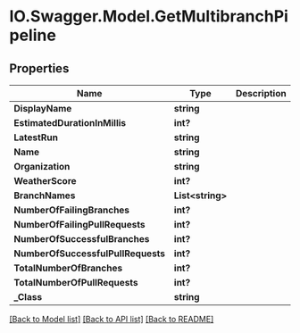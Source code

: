 # IO.Swagger.Model.GetMultibranchPipeline
## Properties

Name | Type | Description | Notes
------------ | ------------- | ------------- | -------------
**DisplayName** | **string** |  | [optional] 
**EstimatedDurationInMillis** | **int?** |  | [optional] 
**LatestRun** | **string** |  | [optional] 
**Name** | **string** |  | [optional] 
**Organization** | **string** |  | [optional] 
**WeatherScore** | **int?** |  | [optional] 
**BranchNames** | **List&lt;string&gt;** |  | [optional] 
**NumberOfFailingBranches** | **int?** |  | [optional] 
**NumberOfFailingPullRequests** | **int?** |  | [optional] 
**NumberOfSuccessfulBranches** | **int?** |  | [optional] 
**NumberOfSuccessfulPullRequests** | **int?** |  | [optional] 
**TotalNumberOfBranches** | **int?** |  | [optional] 
**TotalNumberOfPullRequests** | **int?** |  | [optional] 
**_Class** | **string** |  | [optional] 

[[Back to Model list]](../README.md#documentation-for-models) [[Back to API list]](../README.md#documentation-for-api-endpoints) [[Back to README]](../README.md)

